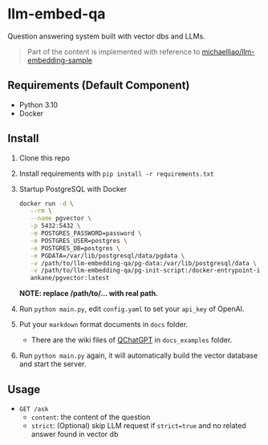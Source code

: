 # llm-embed-qa

Question answering system built with vector dbs and LLMs.

> Part of the content is implemented with reference to [michaelliao/llm-embedding-sample](https://github.com/michaelliao/llm-embedding-sample)

## Requirements (Default Component)

- Python 3.10
- Docker

## Install

1. Clone this repo
2. Install requirements with `pip install -r requirements.txt`
3. Startup PostgreSQL with Docker

    ```bash
    docker run -d \
       --rm \
       --name pgvector \
       -p 5432:5432 \
       -e POSTGRES_PASSWORD=password \
       -e POSTGRES_USER=postgres \
       -e POSTGRES_DB=postgres \
       -e PGDATA=/var/lib/postgresql/data/pgdata \
       -v /path/to/llm-embedding-qa/pg-data:/var/lib/postgresql/data \
       -v /path/to/llm-embedding-qa/pg-init-script:/docker-entrypoint-initdb.d \
       ankane/pgvector:latest
    ```

    **NOTE: replace /path/to/... with real path.**

4. Run `python main.py`, edit `config.yaml` to set your `api_key` of OpenAI.
5. Put your `markdown` format documents in `docs` folder.
    - There are the wiki files of [QChatGPT](https://github.com/RockChinQ/QChatGPT) in `docs_examples` folder.
6. Run `python main.py` again, it will automatically build the vector database and start the server.

## Usage

- `GET /ask`
    - `content`: the content of the question
    - `strict`: (Optional) skip LLM request if `strict=true` and no related answer found in vector db
